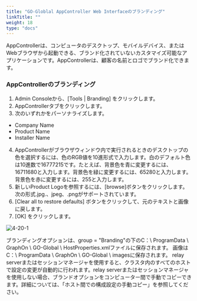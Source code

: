 ```yaml
---
title: "GO-Globlal AppController Web Interfaceのブランディング"
linkTitle: ""
weight: 18
type: "docs"
---
```


AppControllerは、コンピュータのデスクトップ、モバイルデバイス、またはWebブラウザから起動できる、ブランド化されていないカスタマイズ可能なアプリケーションです。AppControllerは、顧客の名前とロゴでブランド化できます。

### AppControllerのブランディング

1. Admin Consoleから、[Tools | Branding] をクリックします。
2. AppControllerタブをクリックします。
3. 次のいずれかをパーソナライズします。
* Company Name
* Product Name
* Installer Name
4. AppControllerがブラウザウィンドウ内で実行されるときのデスクトップの色を選択するには、色のRGB値を10進形式で入力します。白のデフォルト色は10進数で16777215です。たとえば、背景色を青に変更するには、16711680と入力します。背景色を緑に変更するには、65280と入力します。背景色を赤に変更するには、255と入力します。
5. 新しいProduct Logoを参照するには、[browse]ボタンをクリックします。次の形式.jpg.、jpeg、.pngがサポートされています。
6. [Clear all to restore defaults] ボタンをクリックして、元のテキストと画像に戻します。
7. [OK] をクリックします。

![4-20-1](/img/4-20-1.png) 

ブランディングオプションは、group = "Branding"の下のC：\ ProgramData \ GraphOn \ GO-Global \ HostProperties.xmlファイルに保存されます。 画像はC：\ ProgramData \ GraphOn \ GO-Global \ imagesに保存されます。
relay serverまたはセッションマネージャを使用すると、クラスタ内のすべてのホストで設定の変更が自動的に行われます。relay serverまたはセッションマネージャを使用しない場合、ブランドオプションをコンピューター間で手動でコピーできます。詳細については、「ホスト間での構成設定の手動コピー」を参照してください。